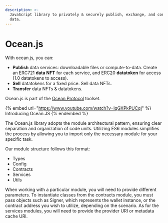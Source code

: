 ```yaml
---
description: >-
  JavaScript library to privately & securely publish, exchange, and consume
  data.
---
```


# Ocean.js

With ocean.js, you can:

* **Publish** data services: downloadable files or compute-to-data. Create an ERC721 **data NFT** for each service, and ERC20 **datatoken** for access (1.0 datatokens to access).
* **Sell** datatokens for a fixed price. Sell data NFTs.
* **Transfer** data NFTs & datatokens.

Ocean.js is part of the [Ocean Protocol](https://oceanprotocol.com) toolset.

{% embed url="https://www.youtube.com/watch?v=lqGXPkPUCqI" %}
Introducing Ocean.JS
{% endembed %}

The Ocean.js library adopts the module architectural pattern, ensuring clear separation and organization of code units. Utilizing ES6 modules simplifies the process by allowing you to import only the necessary module for your specific task.

Our module structure follows this format:

* Types
* Config
* Contracts
* Services
* Utils

When working with a particular module, you will need to provide different parameters. To instantiate classes from the contracts module, you must pass objects such as Signer, which represents the wallet instance, or the contract address you wish to utilize, depending on the scenario. As for the services modules, you will need to provide the provider URI or metadata cache URI.

&#x20;&#x20;
